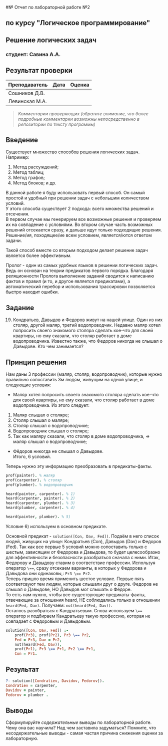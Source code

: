 #№ Отчет по лабораторной работе №2
## по курсу "Логическое программирование"

## Решение логических задач

### студент: Савина А.А.

## Результат проверки

| Преподаватель     | Дата         |  Оценка       |
|-------------------|--------------|---------------|
| Сошников Д.В. |              |               |
| Левинская М.А.|              |               |

> *Комментарии проверяющих (обратите внимание, что более подробные комментарии возможны непосредственно в репозитории по тексту программы)*


## Введение
Существует множество способов решения логических задач. Например:
1) Метод рассуждений;
2) Метод таблиц;
3) Метод графов;
4) Метод блоков;
и др.

В данной работе я буду использовать первый способ. Он самый простой и удобный при решении задач с небольшим количеством условий.  
У этого способа существует 2 подхода: всего множества решений и отсечения.  
В первом случае мы генерируем все возможные решения и проверяем их на совпадение с условиями. Во втором случае часть возможных решений отсекается сразу, и дальше идут только подходящие решения.  
Решение/ия, походящее/ие всем условием, является/ются ответом задачи.  

Такой способ вместе со вторым подходом делает решение задач является более эффективным.  

Пролог - один из самых удобных языков в решении логических задач. Ведь он основан на теории предикатов первого порядка. Благодаря реляционности Пролога выполнение заданий сводится к написанию фактов и правил (и то, и другое является предикатами), а автоматический перебор и использования трассировки позволяется быстро находит ошибки.  
## Задание
19. Кондратьев, Давыдов и Федоров живут на нашей улице. Один из них столяр, другой  маляр, третий  водопроводчик. Недавно маляр хотел попросить своего знакомого столяра сделать кое-что для своей квартиры, но ему сказали, что столяр работает в доме водопроводчика. Известно также, что Федоров никогда не слышал о Давыдове. Кто чем занимается? 
## Принцип решения

Нам даны 3 профессии (маляр, столяр, водопроводчик), которые нужно правильно сопоставить 3м людям, живущим на одной улице, и следующие условия:
* Маляр хотел попросить своего знакомого столяра сделать кое-что для своей квартиры, но ему сказали, что столяр работает в доме водопроводчика. Из этого следует:  
1) Маляр слышал о столяре;  
2) Столяр слышал о маляре; 
3) Столяр слышал о водопроводчике;  
4) Водопроводчик слышал о столяре;  
5) Так как маляру сказали, что столяр в доме водопроводчика, => маляр слышал о водопроводчике;  
* Фёдоров никогда не слышал о Давыдове.  
Итого, 6 условий.  

Теперь нужно эту информацию преобразовать в предикаты-факты. 
```prolog
prof(painter). % маляр
prof(carpenter). % столяр
prof(plumber). % водопроводчик

heard(painter, carpenter). % 1)
heard(carpenter, painter). % 2)
heard(carpenter, plumber). % 3)
heard(plumber, carpenter). % 4)

heard(painter, plumber). % 5)
```
Условие 6) используем в основном предикате.


Основной предикат - `solution([Con, Dav, Fed])`. Подаём в него список людей, живущих на улице: Кондратьев (Con), Давыдов (Dav) и Федоров (Fed).
Так как все первые 5 условий можно сопоставить только с шестым, зависящим от Федорова и Давыдова, то будет целесообразно для эффективности и безопасности разобраться сначала с ними.
Итак, Федорову и Давыдову ставим в соответствие профессии. Используя оператор `\==`, сразу отсекаем варианты, в которых у Федорова и Давыдова они одинаковы,: `Pr3 \== Pr2`.  
Теперь пришло время применить шестое условие. Первые пять соответсвуют тем людям, которые слышали друг о друге. Федоров не слышал о Давыдове, НО Давыдов мог слышать о Фёдоре.  
То есть нам нужно, чтобы все существующие предикаты-факты, отвечающие за отношения heard, НЕ соблюдались только в отношении `heard(Fed, Dav)`. Получаем: `not(heard(Fed, Dav))`.  
Осталось разобраться с Кандратьевым. Снова используем `\==` оператор и подбираем Кандратьеву такую профессию, которая не совпадает с Федоровым и Давыдовым.

```prolog
solution([Con, Dav, Fed]) :-
	prof(Pr3), prof(Pr2), Pr3 \== Pr2,
	Fed = Pr3, Dav = Pr2,
	not(heard(Fed, Dav)),
	prof(Pr1), Pr3 \== Pr1, Pr2 \== Pr1, 
	Con = Pr1.
```
## Результат
```prolog 
?- solution([Condratiev, Davidov, Fedorov]).
Condratiev = carpenter,
Davidov = painter,
Fedorov = plumber .
```
## Выводы

Сформулируйте *содержательные* выводы по лабораторной работе. Чему она вас научила? Над чем заставила задуматься? Помните, что несодержательные выводы -
самая частая причина снижения оценки за лабораторную.




